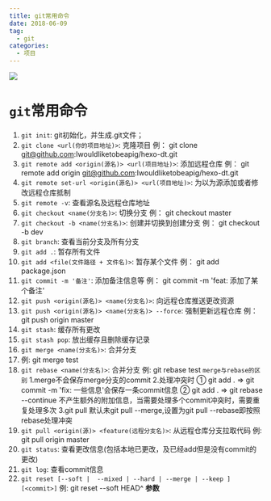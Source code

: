 ```yaml
---
title: git常用命令
date: 2018-06-09
tag: 
  - git
categories:
  - 项目
---
```

![](/imgs/project/git/git.jpg)

# `git`常用命令

1. `git init`: git初始化，并生成.git文件；
2. `git clone <url(你的项目地址)>`: 克隆项目
  例： git clone git@github.com:Iwouldliketobeapig/hexo-dt.git
3. `git remote add <origin(源名)> <url(项目地址)>`: 添加远程仓库
  例： git remote add origin git@github.com:Iwouldliketobeapig/hexo-dt.git
4. `git remote set-url <origin(源名)> <url(项目地址)>`: 为以为源添加或者修改远程仓库抵制
5. `git remote -v`: 查看源名及远程仓库地址
6. `git checkout <name(分支名)>`: 切换分支
  例： git checkout master
7. `git checkout -b <name(分支名)>`: 创建并切换到创建分支
  例： git checkout -b dev
8. `git branch`: 查看当前分支及所有分支
9. `git add .`: 暂存所有文件
10. `git add <file(文件路径 + 文件名)>`: 暂存某个文件
  例： git add package.json
11. `git commit -m '备注'`: 添加备注信息等
  例： git commit -m 'feat: 添加了某个备注'
12. `git push <origin(源名)> <name(分支名)>`: 向远程仓库推送更改资源
13. `git push <origin(源名)> <name(分支名)> --force`: 强制更新远程仓库
  例： git push origin master
14. `git stash`: 缓存所有更改
15. `git stash pop`: 放出缓存且删除缓存记录
16. `git merge <name(分支名)>`: 合并分支
17. 例: git merge test
18. `git rebase <name(分支名)>`: 合并分支
例: git rebase test
`merge与rebase的区别`
  1.merge不会保存merge分支的commit
  2.处理冲突时
    ① git add . => git commit -m 'fix: 一些信息'会保存一条commit信息
    ② git add . => git rebase --continue 不产生额外的附加信息，当需要处理多个commit冲突时，需要重复处理多次
  3.git pull 默认未git pull --merge,设置为git pull --rebase即按照rebase处理冲突
19. `git pull <origin(源)> <feature(远程分支名)>`: 从远程仓库分支拉取代码
  例: git pull origin master
20. `git status`: 查看更改信息(包括本地已更改，及已经add但是没有commit的更改)
21. `git log`: 查看commit信息
22. `git reset [--soft |  --mixed | --hard | --merge | --keep ] [<commit>]`
  例: git reset --soft HEAD^
    **参数**